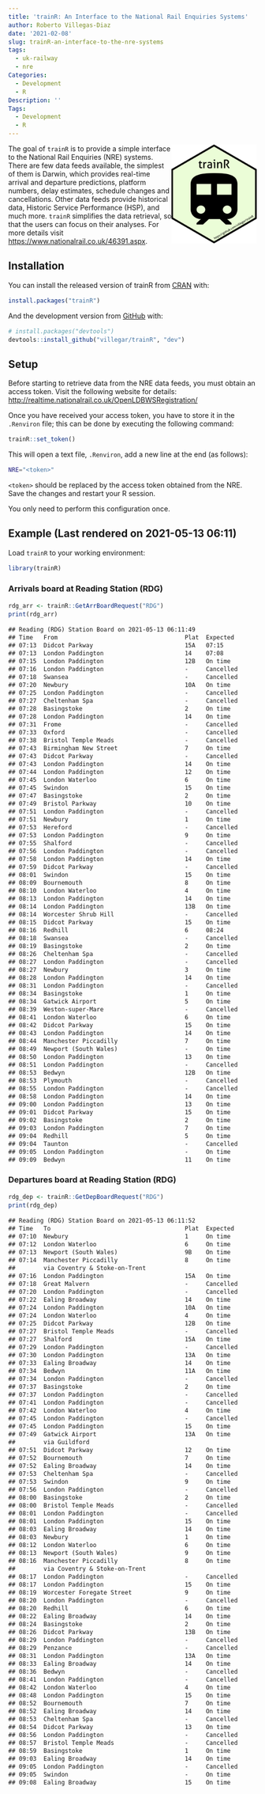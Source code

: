 ```yaml
---
title: 'trainR: An Interface to the National Rail Enquiries Systems'
author: Roberto Villegas-Diaz
date: '2021-02-08'
slug: trainR-an-interface-to-the-nre-systems
tags:
  - uk-railway
  - nre
Categories:
  - Development
  - R
Description: ''
Tags:
  - Development
  - R
---
```


<img src="https://raw.githubusercontent.com/villegar/trainR/main/inst/images/logo.png" alt="logo" align="right" height=200px/>

The goal of `trainR` is to provide a simple interface to the 
National Rail Enquiries (NRE) systems. There are few data feeds 
available, the simplest of them is Darwin, which provides real-time 
arrival and departure predictions, platform numbers, delay estimates, 
schedule changes and cancellations. Other data feeds provide historical 
data, Historic Service Performance (HSP), and much more. `trainR` 
simplifies the data retrieval, so that the users can focus on their 
analyses. For more details visit 
https://www.nationalrail.co.uk/46391.aspx.

## Installation

You can install the released version of trainR from [CRAN](https://CRAN.R-project.org) with:

``` r
install.packages("trainR")
```

And the development version from [GitHub](https://github.com/) with:

``` r
# install.packages("devtools")
devtools::install_github("villegar/trainR", "dev")
```

## Setup
Before starting to retrieve data from the NRE data feeds, you must obtain an access token. 
Visit the following website for details: http://realtime.nationalrail.co.uk/OpenLDBWSRegistration/

Once you have received your access token, you have to store it in the `.Renviron` file; this can be 
done by executing the following command:


```r
trainR::set_token()
```

This will open a text file, `.Renviron`, add a new line at the end (as follows):

```bash
NRE="<token>"
```

`<token>` should be replaced by the access token obtained from the NRE. Save the changes and restart 
your R session.

You only need to perform this configuration once.

## Example (Last rendered on 2021-05-13 06:11)

Load `trainR` to your working environment:

```r
library(trainR)
```

### Arrivals board at Reading Station (RDG)


```r
rdg_arr <- trainR::GetArrBoardRequest("RDG")
print(rdg_arr)
```

```
## Reading (RDG) Station Board on 2021-05-13 06:11:49
## Time   From                                    Plat  Expected
## 07:13  Didcot Parkway                          15A   07:15
## 07:13  London Paddington                       14    07:08
## 07:15  London Paddington                       12B   On time
## 07:16  London Paddington                       -     Cancelled
## 07:18  Swansea                                 -     Cancelled
## 07:20  Newbury                                 10A   On time
## 07:25  London Paddington                       -     Cancelled
## 07:27  Cheltenham Spa                          -     Cancelled
## 07:28  Basingstoke                             2     On time
## 07:28  London Paddington                       14    On time
## 07:31  Frome                                   -     Cancelled
## 07:33  Oxford                                  -     Cancelled
## 07:38  Bristol Temple Meads                    -     Cancelled
## 07:43  Birmingham New Street                   7     On time
## 07:43  Didcot Parkway                          -     Cancelled
## 07:43  London Paddington                       14    On time
## 07:44  London Paddington                       12    On time
## 07:45  London Waterloo                         6     On time
## 07:45  Swindon                                 15    On time
## 07:47  Basingstoke                             2     On time
## 07:49  Bristol Parkway                         10    On time
## 07:51  London Paddington                       -     Cancelled
## 07:51  Newbury                                 1     On time
## 07:53  Hereford                                -     Cancelled
## 07:53  London Paddington                       9     On time
## 07:55  Shalford                                -     Cancelled
## 07:56  London Paddington                       -     Cancelled
## 07:58  London Paddington                       14    On time
## 07:59  Didcot Parkway                          -     Cancelled
## 08:01  Swindon                                 15    On time
## 08:09  Bournemouth                             8     On time
## 08:10  London Waterloo                         4     On time
## 08:13  London Paddington                       14    On time
## 08:14  London Paddington                       13B   On time
## 08:14  Worcester Shrub Hill                    -     Cancelled
## 08:15  Didcot Parkway                          15    On time
## 08:16  Redhill                                 6     08:24
## 08:18  Swansea                                 -     Cancelled
## 08:19  Basingstoke                             2     On time
## 08:26  Cheltenham Spa                          -     Cancelled
## 08:27  London Paddington                       -     Cancelled
## 08:27  Newbury                                 3     On time
## 08:28  London Paddington                       14    On time
## 08:31  London Paddington                       -     Cancelled
## 08:34  Basingstoke                             1     On time
## 08:34  Gatwick Airport                         5     On time
## 08:39  Weston-super-Mare                       -     Cancelled
## 08:41  London Waterloo                         6     On time
## 08:42  Didcot Parkway                          15    On time
## 08:43  London Paddington                       14    On time
## 08:44  Manchester Piccadilly                   7     On time
## 08:49  Newport (South Wales)                   -     On time
## 08:50  London Paddington                       13    On time
## 08:51  London Paddington                       -     Cancelled
## 08:53  Bedwyn                                  12B   On time
## 08:53  Plymouth                                -     Cancelled
## 08:55  London Paddington                       -     Cancelled
## 08:58  London Paddington                       14    On time
## 09:00  London Paddington                       13    On time
## 09:01  Didcot Parkway                          15    On time
## 09:02  Basingstoke                             2     On time
## 09:03  London Paddington                       7     On time
## 09:04  Redhill                                 5     On time
## 09:04  Taunton                                 -     Cancelled
## 09:05  London Paddington                       -     On time
## 09:09  Bedwyn                                  11    On time
```

### Departures board at Reading Station (RDG)


```r
rdg_dep <- trainR::GetDepBoardRequest("RDG")
print(rdg_dep)
```

```
## Reading (RDG) Station Board on 2021-05-13 06:11:52
## Time   To                                      Plat  Expected
## 07:10  Newbury                                 1     On time
## 07:12  London Waterloo                         6     On time
## 07:13  Newport (South Wales)                   9B    On time
## 07:14  Manchester Piccadilly                   8     On time
##        via Coventry & Stoke-on-Trent           
## 07:16  London Paddington                       15A   On time
## 07:18  Great Malvern                           -     Cancelled
## 07:20  London Paddington                       -     Cancelled
## 07:22  Ealing Broadway                         14    On time
## 07:24  London Paddington                       10A   On time
## 07:24  London Waterloo                         4     On time
## 07:25  Didcot Parkway                          12B   On time
## 07:27  Bristol Temple Meads                    -     Cancelled
## 07:27  Shalford                                15A   On time
## 07:29  London Paddington                       -     Cancelled
## 07:30  London Paddington                       13A   On time
## 07:33  Ealing Broadway                         14    On time
## 07:34  Bedwyn                                  11A   On time
## 07:34  London Paddington                       -     Cancelled
## 07:37  Basingstoke                             2     On time
## 07:37  London Paddington                       -     Cancelled
## 07:41  London Paddington                       -     Cancelled
## 07:42  London Waterloo                         4     On time
## 07:45  London Paddington                       -     Cancelled
## 07:45  London Paddington                       15    On time
## 07:49  Gatwick Airport                         13A   On time
##        via Guildford                           
## 07:51  Didcot Parkway                          12    On time
## 07:52  Bournemouth                             7     On time
## 07:52  Ealing Broadway                         14    On time
## 07:53  Cheltenham Spa                          -     Cancelled
## 07:53  Swindon                                 9     On time
## 07:56  London Paddington                       -     Cancelled
## 08:00  Basingstoke                             2     On time
## 08:00  Bristol Temple Meads                    -     Cancelled
## 08:01  London Paddington                       -     Cancelled
## 08:01  London Paddington                       15    On time
## 08:03  Ealing Broadway                         14    On time
## 08:03  Newbury                                 1     On time
## 08:12  London Waterloo                         6     On time
## 08:13  Newport (South Wales)                   9     On time
## 08:16  Manchester Piccadilly                   8     On time
##        via Coventry & Stoke-on-Trent           
## 08:17  London Paddington                       -     Cancelled
## 08:17  London Paddington                       15    On time
## 08:19  Worcester Foregate Street               9     On time
## 08:20  London Paddington                       -     Cancelled
## 08:20  Redhill                                 6     On time
## 08:22  Ealing Broadway                         14    On time
## 08:24  Basingstoke                             2     On time
## 08:26  Didcot Parkway                          13B   On time
## 08:29  London Paddington                       -     Cancelled
## 08:29  Penzance                                -     Cancelled
## 08:31  London Paddington                       13A   On time
## 08:33  Ealing Broadway                         14    On time
## 08:36  Bedwyn                                  -     Cancelled
## 08:41  London Paddington                       -     Cancelled
## 08:42  London Waterloo                         4     On time
## 08:48  London Paddington                       15    On time
## 08:52  Bournemouth                             7     On time
## 08:52  Ealing Broadway                         14    On time
## 08:53  Cheltenham Spa                          -     Cancelled
## 08:54  Didcot Parkway                          13    On time
## 08:56  London Paddington                       -     Cancelled
## 08:57  Bristol Temple Meads                    -     Cancelled
## 08:59  Basingstoke                             1     On time
## 09:03  Ealing Broadway                         14    On time
## 09:05  London Paddington                       -     Cancelled
## 09:05  Swindon                                 -     On time
## 09:08  Ealing Broadway                         15    On time
```
